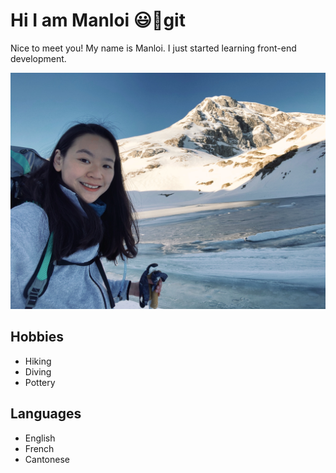 # Hi I am Manloi 😃👋git 
Nice to meet you! My name is Manloi. I just started learning front-end
development.

![manloi](./img/manloi_pic.jpg)

## Hobbies

- Hiking
- Diving
- Pottery

## Languages

- English
- French
- Cantonese